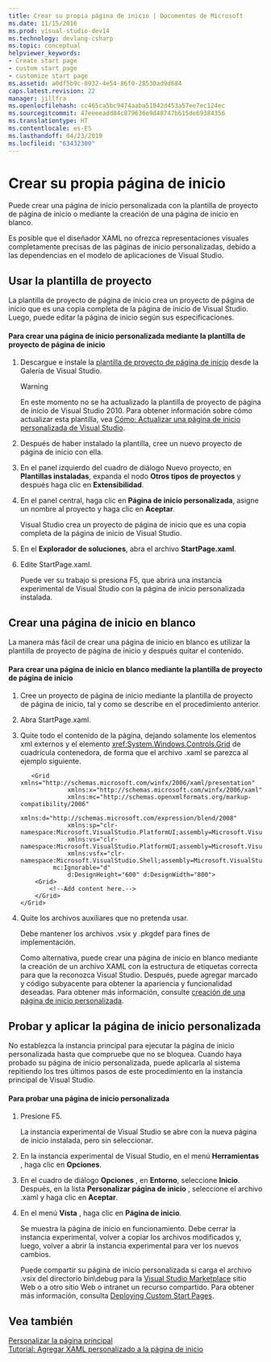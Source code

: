 ```yaml
---
title: Crear su propia página de inicio | Documentos de Microsoft
ms.date: 11/15/2016
ms.prod: visual-studio-dev14
ms.technology: devlang-csharp
ms.topic: conceptual
helpviewer_keywords:
- Create start page
- custom start page
- customize start page
ms.assetid: a0df5b9c-0932-4e54-86f0-28530ad9d684
caps.latest.revision: 22
manager: jillfra
ms.openlocfilehash: cc465ca5bc9474aaba51042d453a57ee7ec124ec
ms.sourcegitcommit: 47eeeeadd84c879636e9d48747b615de69384356
ms.translationtype: HT
ms.contentlocale: es-ES
ms.lasthandoff: 04/23/2019
ms.locfileid: "63432300"
---
```

# <a name="creating-your-own-start-page"></a>Crear su propia página de inicio
Puede crear una página de inicio personalizada con la plantilla de proyecto de página de inicio o mediante la creación de una página de inicio en blanco.  
  
 Es posible que el diseñador XAML no ofrezca representaciones visuales completamente precisas de las páginas de inicio personalizadas, debido a las dependencias en el modelo de aplicaciones de Visual Studio.  
  
## <a name="using-the-project-template"></a>Usar la plantilla de proyecto  
 La plantilla de proyecto de página de inicio crea un proyecto de página de inicio que es una copia completa de la página de inicio de Visual Studio. Luego, puede editar la página de inicio según sus especificaciones.  
  
#### <a name="to-create-a-custom-start-page-by-using-the-start-page-project-template"></a>Para crear una página de inicio personalizada mediante la plantilla de proyecto de página de inicio  
  
1. Descargue e instale la [plantilla de proyecto de página de inicio](http://go.microsoft.com/fwlink/?LinkId=186204) desde la Galería de Visual Studio.  
  
    > [!WARNING]
    > En este momento no se ha actualizado la plantilla de proyecto de página de inicio de Visual Studio 2010. Para obtener información sobre cómo actualizar esta plantilla, vea [Cómo: Actualizar una página de inicio personalizada de Visual Studio](../misc/how-to-upgrade-a-visual-studio-custom-start-page.md).  
  
2. Después de haber instalado la plantilla, cree un nuevo proyecto de página de inicio con ella.  
  
3. En el panel izquierdo del cuadro de diálogo Nuevo proyecto, en **Plantillas instaladas**, expanda el nodo **Otros tipos de proyectos** y después haga clic en **Extensibilidad**.  
  
4. En el panel central, haga clic en **Página de inicio personalizada**, asigne un nombre al proyecto y haga clic en **Aceptar**.  
  
     Visual Studio crea un proyecto de página de inicio que es una copia completa de la página de inicio de Visual Studio.  
  
5. En el **Explorador de soluciones**, abra el archivo **StartPage.xaml**.  
  
6. Edite StartPage.xaml.  
  
     Puede ver su trabajo si presiona F5, que abrirá una instancia experimental de Visual Studio con la página de inicio personalizada instalada.  
  
## <a name="creating-a-blank-start-page"></a>Crear una página de inicio en blanco  
 La manera más fácil de crear una página de inicio en blanco es utilizar la plantilla de proyecto de página de inicio y después quitar el contenido.  
  
#### <a name="to-create-a-blank-start-page-by-using-the-start-page-project-template"></a>Para crear una página de inicio en blanco mediante la plantilla de proyecto de página de inicio  
  
1. Cree un proyecto de página de inicio mediante la plantilla de proyecto de página de inicio, tal y como se describe en el procedimiento anterior.  
  
2. Abra StartPage.xaml.  
  
3. Quite todo el contenido de la página, dejando solamente los elementos xml externos y el elemento <xref:System.Windows.Controls.Grid> de cuadrícula contenedora, de forma que el archivo .xaml se parezca al ejemplo siguiente.  
  
   ```xaml
      <Grid xmlns="http://schemas.microsoft.com/winfx/2006/xaml/presentation"
                xmlns:x="http://schemas.microsoft.com/winfx/2006/xaml"
                xmlns:mc="http://schemas.openxmlformats.org/markup-compatibility/2006" 
                xmlns:d="http://schemas.microsoft.com/expression/blend/2008" 
                xmlns:sp="clr-namespace:Microsoft.VisualStudio.PlatformUI;assembly=Microsoft.VisualStudio.Shell.StartPage"
                xmlns:vs="clr-namespace:Microsoft.VisualStudio.PlatformUI;assembly=Microsoft.VisualStudio.Shell.10.0"
                xmlns:vsfx="clr-namespace:Microsoft.VisualStudio.Shell;assembly=Microsoft.VisualStudio.Shell.10.0"
            mc:Ignorable="d" 
                d:DesignHeight="600" d:DesignWidth="800">
       <Grid>
           <!--Add content here.-->
       </Grid>
   </Grid>
   ```
      
4. Quite los archivos auxiliares que no pretenda usar.  
  
    Debe mantener los archivos .vsix y .pkgdef para fines de implementación.  
  
   Como alternativa, puede crear una página de inicio en blanco mediante la creación de un archivo XAML con la estructura de etiquetas correcta para que la reconozca Visual Studio. Después, puede agregar marcado y código subyacente para obtener la apariencia y funcionalidad deseadas. Para obtener más información, consulte [creación de una página de inicio personalizada](../extensibility/creating-a-custom-start-page.md).  
  
## <a name="testing-and-applying-the-custom-start-page"></a>Probar y aplicar la página de inicio personalizada  
 No establezca la instancia principal para ejecutar la página de inicio personalizada hasta que compruebe que no se bloquea. Cuando haya probado su página de inicio personalizada, puede aplicarla al sistema repitiendo los tres últimos pasos de este procedimiento en la instancia principal de Visual Studio.  
  
#### <a name="to-test-a-custom-start-page"></a>Para probar una página de inicio personalizada  
  
1. Presione F5.  
  
    La instancia experimental de Visual Studio se abre con la nueva página de inicio instalada, pero sin seleccionar.  
  
2. En la instancia experimental de Visual Studio, en el menú **Herramientas** , haga clic en **Opciones**.  
  
3. En el cuadro de diálogo **Opciones** , en **Entorno**, seleccione **Inicio**. Después, en la lista **Personalizar página de inicio** , seleccione el archivo .xaml y haga clic en **Aceptar**.  
  
4. En el menú **Vista** , haga clic en **Página de inicio**.  
  
    Se muestra la página de inicio en funcionamiento. Debe cerrar la instancia experimental, volver a copiar los archivos modificados y, luego, volver a abrir la instancia experimental para ver los nuevos cambios.  
  
   Puede compartir su página de inicio personalizada si carga el archivo .vsix del directorio bin\debug para la [Visual Studio Marketplace](https://marketplace.visualstudio.com/) sitio Web o a otro sitio Web o intranet un recurso compartido. Para obtener más información, consulta [Deploying Custom Start Pages](../extensibility/deploying-custom-start-pages.md).  
  
## <a name="see-also"></a>Vea también  
 [Personalizar la página principal](../ide/customizing-the-start-page-for-visual-studio.md)   
 [Tutorial: Agregar XAML personalizado a la página de inicio](../extensibility/walkthrough-adding-custom-xaml-to-the-start-page.md)